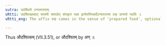 ```yaml
---
sutra: उदश्वितो ऽन्यतरस्याम्
vRtti: उदश्विच्छब्दात् सप्तमी समर्थात् संस्कृतं भक्षा इत्येतस्मिन्नर्थेऽन्यतरस्यां ठक् प्रत्ययो भवति ॥
vRtti_eng: The affix ठक् comes in the sense of 'prepared food', optionally after the word उदश्वित् ending in the locative case in construction.

---
```

Thus औदश्वित्कम् (VII.3.51), or औदश्वितम् by अण् ॥